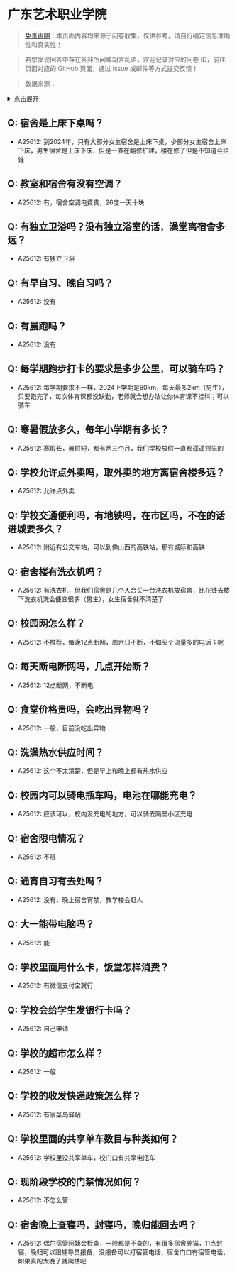 # 广东艺术职业学院

> [免责声明](https://colleges.chat/#_3)：本页面内容均来源于问卷收集，仅供参考，请自行确定信息准确性和真实性！

> 若您发现回答中存在答非所问或胡言乱语，欢迎记录对应的问卷 ID，前往页面对应的 GitHub 页面，通过 issue 或邮件等方式提交反馈！

> 数据来源：

<details><summary>点击展开</summary>
<ul>
<li>A25612: 2246831633@qq.com (2024 年 07 月)</li>
</ul>
</details>

## Q: 宿舍是上床下桌吗？

- A25612: 到2024年，只有大部分女生宿舍是上床下桌，少部分女生宿舍上床下床，男生宿舍是上床下床，但是一直在翻修扩建，楼在修了但是不知道会给谁

## Q: 教室和宿舍有没有空调？

- A25612: 有，宿舍空调电费贵，26度一天十块

## Q: 有独立卫浴吗？没有独立浴室的话，澡堂离宿舍多远？

- A25612: 有独立卫浴

## Q: 有早自习、晚自习吗？

- A25612: 没有

## Q: 有晨跑吗？

- A25612: 没有

## Q: 每学期跑步打卡的要求是多少公里，可以骑车吗？

- A25612: 每学期要求不一样，2024上学期是60km，每天最多2km（男生），只要跑完了，每次体育课都没缺勤，老师就会想办法让你体育课不挂科；可以骑车

## Q: 寒暑假放多久，每年小学期有多长？

- A25612: 寒假长，暑假短，都有两三个月，我们学校放假一直都遥遥领先的

## Q: 学校允许点外卖吗，取外卖的地方离宿舍楼多远？

- A25612: 允许点外卖

## Q: 学校交通便利吗，有地铁吗，在市区吗，不在的话进城要多久？

- A25612: 附近有公交车站，可以到佛山西的高铁站，那有城际和高铁

## Q: 宿舍楼有洗衣机吗？

- A25612: 有洗衣机，但我们宿舍是几个人合买一台洗衣机放宿舍，比花钱去楼下洗衣机洗会便宜很多（男生），女生宿舍就不清楚了

## Q: 校园网怎么样？

- A25612: 不推荐，每晚12点断网，周六日不断，不如买个流量多的电话卡呢

## Q: 每天断电断网吗，几点开始断？

- A25612: 12点断网，不断电

## Q: 食堂价格贵吗，会吃出异物吗？

- A25612: 一般，目前没吃出异物

## Q: 洗澡热水供应时间？

- A25612: 这个不太清楚，但是早上和晚上都有热水供应

## Q: 校园内可以骑电瓶车吗，电池在哪能充电？

- A25612: 应该可以，校内没充电的地方，可以骑去隔壁小区充电

## Q: 宿舍限电情况？

- A25612: 不限

## Q: 通宵自习有去处吗？

- A25612: 没有，晚上宿舍宵禁，教学楼会赶人

## Q: 大一能带电脑吗？

- A25612: 能

## Q: 学校里面用什么卡，饭堂怎样消费？

- A25612: 有微信支付宝就行

## Q: 学校会给学生发银行卡吗？

- A25612: 自己申请

## Q: 学校的超市怎么样？

- A25612: 一般

## Q: 学校的收发快递政策怎么样？

- A25612: 有家菜鸟驿站

## Q: 学校里面的共享单车数目与种类如何？

- A25612: 学校里没共享单车，校门口有共享电瓶车

## Q: 现阶段学校的门禁情况如何？

- A25612: 不怎么管

## Q: 宿舍晚上查寝吗，封寝吗，晚归能回去吗？

- A25612: 偶尔宿管阿姨会检查，一般都是不查的，有很多宿舍养猫，11点封寝，晚归可以跟辅导员报备，没报备可以打宿管电话，宿舍门口有宿管电话，如果真的太晚了就爬楼吧

